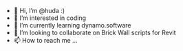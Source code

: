 - 👋 Hi, I’m @huda :)
- 👀 I’m interested in coding
- 🌱 I’m currently learning dynamo.software
- 💞️ I’m looking to collaborate on Brick Wall scripts for Revit
- 📫 How to reach me ...

<!---
hudaist/hudaist is a ✨ special ✨ repository because its `README.md` (this file) appears on your GitHub profile.
You can click the Preview link to take a look at your changes.
--->

